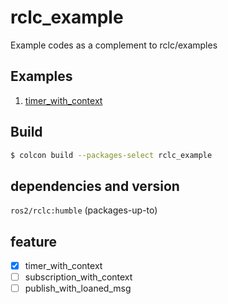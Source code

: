 # rclc_example

Example codes as a complement to rclc/examples

## Examples

1. [timer_with_context](rclc_example/src/timer_with_context.c)

## Build

```bash
$ colcon build --packages-select rclc_example
```
## dependencies and version

`ros2/rclc:humble` (packages-up-to)

## feature

- [x] timer_with_context
- [ ] subscription_with_context
- [ ] publish_with_loaned_msg